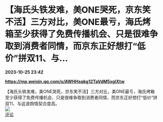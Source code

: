 # 【海氏头铁发难，美ONE哭死，京东笑不活】三方对比，美ONE最亏，海氏烤箱至少获得了免费传播机会、只是很难争取到消费者同情，而京东正好想打“低价”拼双11、与...

**2023-10-25 23:42**

**https://mp.weixin.qq.com/s/AWHHsqkg12TaVdM5xglXtw**

【海氏头铁发难，美ONE哭死，京东笑不活】三方对比，美ONE最亏，海氏烤箱至少获得了免费传播机会、只是很难争取到消费者同情，而京东正好想打“低价”拼双11、与这波舆情契合度高。  
![](https://img3.chouti.com/CHOUTI_20231025/F82ED51A666A45A39950378B99DC83B0_W209H209.jpeg)  
[评论](https://m.chouti.com/link/40400660)